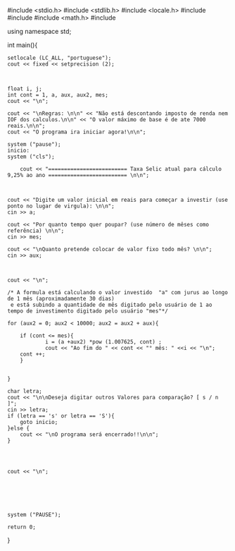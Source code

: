 #include <stdio.h>
#include <stdlib.h>
#include <locale.h>
#include <string>
#include <iostream>
#include <math.h>
#include <iomanip>

using namespace std;





int main(){
	
	
	setlocale (LC_ALL, "portuguese");
	cout << fixed << setprecision (2);
	
	
	
	float i, j;
	int cont = 1, a, aux, aux2, mes;
	cout << "\n";
	
	cout << "\nRegras: \n\n" << "Não está descontando imposto de renda nem IOF dos calculos.\n\n" << "O valor máximo de base é de ate 7000 reais.\n\n";
	cout << "O programa ira iniciar agora!\n\n";
	
	system ("pause");
	inicio:
	system ("cls");
	
		cout << "========================= Taxa Selic atual para cálculo 9,25% ao ano ========================= \n\n";
	
	
		
	cout << "Digite um valor inicial em reais para começar a investir (use ponto no lugar de virgula): \n\n";
	cin >> a;
	
	cout << "Por quanto tempo quer poupar? (use número de mêses como referência) \n\n";
	cin >> mes;
	
	cout << "\nQuanto pretende colocar de valor fixo todo mês? \n\n";
	cin >> aux;
	
		 
				
	cout << "\n";
	
	/* A formula está calculando o valor investido  "a" com jurus ao longo de 1 mês (aproximadamente 30 dias)
	 e está subindo a quantidade de mês digitado pelo usuário de 1 ao tempo de investimento digitado pelo usuário "mes"*/
	
	for (aux2 = 0; aux2 < 10000; aux2 = aux2 + aux){
		
		if (cont <= mes){
				i = (a +aux2) *pow (1.007625, cont) ;
				cout << "Ao fim do " << cont << "° mês: " <<i << "\n";
		cont ++;
		}
		
		
	}
		
	char letra;	
	cout << "\n\nDeseja digitar outros Valores para comparação? [ s / n ]";
	cin >> letra;
	if (letra == 's' or letra == 'S'){
		goto inicio;
	}else {
		cout << "\nO programa será encerrado!!\n\n";
	}
	
	
	
	
	cout << "\n";
	
	
	
	
	
	
	system ("PAUSE");
	
	return 0;
	
	
}